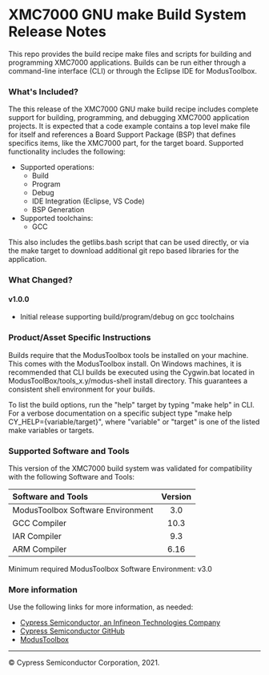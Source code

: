 # XMC7000 GNU make Build System Release Notes
This repo provides the build recipe make files and scripts for building and programming XMC7000 applications. Builds can be run either through a command-line interface (CLI) or through the Eclipse IDE for ModusToolbox.

### What's Included?
The this release of the XMC7000 GNU make build recipe includes complete support for building, programming, and debugging XMC7000 application projects. It is expected that a code example contains a top level make file for itself and references a Board Support Package (BSP) that defines specifics items, like the XMC7000 part, for the target board. Supported functionality includes the following:

* Supported operations:
    * Build
    * Program
    * Debug
    * IDE Integration (Eclipse, VS Code)
    * BSP Generation
* Supported toolchains:
    * GCC


This also includes the getlibs.bash script that can be used directly, or via the make target to download additional git repo based libraries for the application.

### What Changed?
#### v1.0.0
* Initial release supporting build/program/debug on gcc toolchains

### Product/Asset Specific Instructions
Builds require that the ModusToolbox tools be installed on your machine. This comes with the ModusToolbox install. On Windows machines, it is recommended that CLI builds be executed using the Cygwin.bat located in ModusToolBox/tools\_x.y/modus-shell install directory. This guarantees a consistent shell environment for your builds.

To list the build options, run the "help" target by typing "make help" in CLI. For a verbose documentation on a specific subject type "make help CY\_HELP={variable/target}", where "variable" or "target" is one of the listed make variables or targets.

### Supported Software and Tools
This version of the XMC7000 build system was validated for compatibility with the following Software and Tools:

| Software and Tools                        | Version |
| :---                                      | :----:  |
| ModusToolbox Software Environment         | 3.0     |
| GCC Compiler                              | 10.3    |
| IAR Compiler                              | 9.3     |
| ARM Compiler                              | 6.16    |

Minimum required ModusToolbox Software Environment: v3.0

### More information
Use the following links for more information, as needed:

* [Cypress Semiconductor, an Infineon Technologies Company](http://www.cypress.com)
* [Cypress Semiconductor GitHub](https://github.com/cypresssemiconductorco)
* [ModusToolbox](https://www.cypress.com/products/modustoolbox-software-environment)

---
© Cypress Semiconductor Corporation, 2021.

